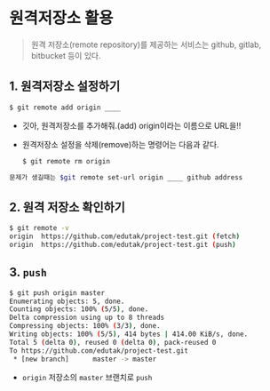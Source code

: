 # 원격저장소 활용

> 원격 저장소(remote repository)를 제공하는 서비스는 github, gitlab, bitbucket 등이 있다.

## 1. 원격저장소 설정하기

```bash
$ git remote add origin ____
```

* 깃아, 원격저장소를 추가해줘.(add) origin이라는 이름으로 URL을!!

* 원격저장소 설정을 삭제(remove)하는 명령어는 다음과 같다. 

  ```bash
  $ git remote rm origin
  ```

```bash 
문제가 생길때는 $git remote set-url origin ____ github address 
```



## 2. 원격 저장소 확인하기

```bash
$ git remote -v
origin  https://github.com/edutak/project-test.git (fetch)
origin  https://github.com/edutak/project-test.git (push)
```

## 3. `push`

```bash
$ git push origin master
Enumerating objects: 5, done.
Counting objects: 100% (5/5), done.
Delta compression using up to 8 threads
Compressing objects: 100% (3/3), done.
Writing objects: 100% (5/5), 414 bytes | 414.00 KiB/s, done.
Total 5 (delta 0), reused 0 (delta 0), pack-reused 0
To https://github.com/edutak/project-test.git
 * [new branch]      master -> master
```

* `origin` 저장소의 `master` 브랜치로 `push`

